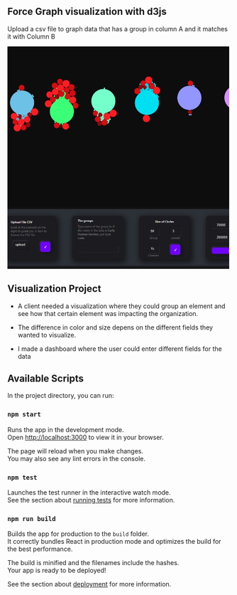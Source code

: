 ## Force Graph visualization with d3js

Upload a csv file to graph data that has a group in column A and it matches it with Column B 

![coolr image](img/screenshot.jpg)


## Visualization Project

- A client needed a visualization where they could group an element and see how that certain element was impacting the organization.

- The difference in color and size depens on the different fields they wanted to visualize.

- I made a dashboard where the user could enter different fields for the data

## Available Scripts

In the project directory, you can run:

### `npm start`

Runs the app in the development mode.\
Open [http://localhost:3000](http://localhost:3000) to view it in your browser.

The page will reload when you make changes.\
You may also see any lint errors in the console.

### `npm test`

Launches the test runner in the interactive watch mode.\
See the section about [running tests](https://facebook.github.io/create-react-app/docs/running-tests) for more information.

### `npm run build`

Builds the app for production to the `build` folder.\
It correctly bundles React in production mode and optimizes the build for the best performance.

The build is minified and the filenames include the hashes.\
Your app is ready to be deployed!

See the section about [deployment](https://facebook.github.io/create-react-app/docs/deployment) for more information.

